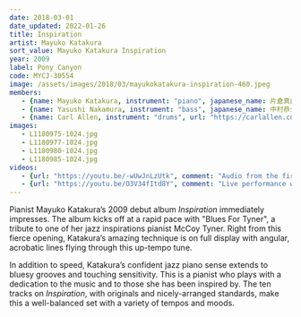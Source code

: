 ```yaml
---
date: 2018-03-01
date_updated: 2022-01-26
title: Inspiration
artist: Mayuko Katakura
sort_value: Mayuko Katakura Inspiration
year: 2009
label: Pony Canyon
code: MYCJ-30554
image: /assets/images/2018/03/mayukokatakura-inspiration-460.jpeg
members:
   - {name: Mayuko Katakura, instrument: "piano", japanese_name: 片倉真由子, url: "https://ameblo.jp/mayukokatakura/"}
   - {name: Yasushi Nakamura, instrument: "bass", japanese_name: 中村恭士, url: "https://www.yasushinakamurabass.com/"}
   - {name: Carl Allen, instrument: "drums", url: "https://carlallen.com/"}
images:
   - L1180975-1024.jpg
   - L1180977-1024.jpg
   - L1180980-1024.jpg
   - L1180985-1024.jpg
videos: 
   - {url: "https://youtu.be/-wUwJnLzUtk", comment: "Audio from the first track on this album, \"Blues For Tyner\""}
   - {url: "https://youtu.be/O3V34fItd8Y", comment: "Live performance with Mayuko Katakura playing \"Linden Blvd\" with the Kiyoshi Kitakawa trio"}
---
```

Pianist Mayuko Katakura’s 2009 debut album *Inspiration* immediately impresses. The album kicks off at a rapid pace with "Blues For Tyner", a tribute to one of her jazz inspirations pianist McCoy Tyner. Right from this fierce opening, Katakura’s amazing technique is on full display with angular, acrobatic lines flying through this up-tempo tune.

In addition to speed, Katakura’s confident jazz piano sense extends to bluesy grooves and touching sensitivity. This is a pianist who plays with a dedication to the music and to those she has been inspired by. The ten tracks on *Inspiration*, with originals and nicely-arranged standards, make this a well-balanced set with a variety of tempos and moods.
